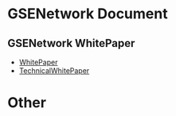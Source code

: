 # GSENetwork Document

## GSENetwork WhitePaper
- [WhitePaper](whitepaper.pdf)
- [TechnicalWhitePaper](TechnicalWhitePaper.md)

# Other
